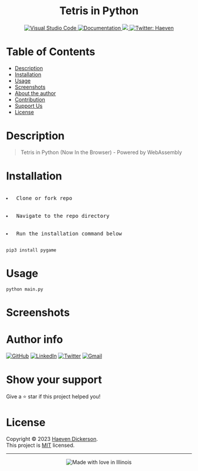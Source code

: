 <h1 align="center">Tetris in Python</h1>
  <p align = "center">
    <a href = 'https://code.visualstudio.com/'>
        <img alt ='Visual Studio Code' src='https://img.shields.io/badge/Visual%20Studio%20Code-0078d7.svg'/>
    </a>
    <a href="https://github.com/Haeven/py-tetris-wasm" target="_blank">
        <img alt="Documentation" src="https://img.shields.io/badge/documentation-yes-brightgreen.svg" />
    </a>
    <a href="https://github.com/Haeven/py-tetris-wasm/blob/main/LICENSE">
        <img src="https://img.shields.io/badge/License-MIT-brightgreen.svg">
    </a>
    <a href="https://twitter.com/hvndevs" target="_blank">
        <img alt="Twitter: Haeven" src="https://img.shields.io/twitter/follow/hvndevs.svg?style=social" />
    </a>
</p>

# Table of Contents

- [Description](#description)
- [Installation](#installation)
- [Usage](#usage)
- [Screenshots](#screenshots)
- [About the author](#about-the-author)
- [Contribution](#contribution)
- [Support Us](#show-your-support)
- [License](#license)

# Description

> Tetris in Python (Now In the Browser) - Powered by WebAssembly

# Installation
<pre>
    <li> Clone or fork repo</li>
    <li> Navigate to the repo directory</li>
    <li> Run the installation command below</li>
</pre>

```
pip3 install pygame
```

# Usage

```
python main.py
```

# Screenshots

# Author info

[![GitHub](https://img.shields.io/badge/github-%23121011.svg?style=for-the-badge&logo=github&logoColor=white)](https://github.com/Haeven)
[![LinkedIn](https://img.shields.io/badge/linkedin-%230077B5.svg?style=for-the-badge&logo=linkedin&logoColor=white)](https://linkedin.com/in/Haeven)
[![Twitter](https://img.shields.io/badge/hvndevs-%231DA1F2.svg?style=for-the-badge&logo=Twitter&logoColor=white)](https://twitter.com/hvndevs)
[![Gmail](https://img.shields.io/badge/Gmail-D14836?style=for-the-badge&logo=gmail&logoColor=white)](mailto:haevendevs@gmail.com)

# Show your support

Give a ⭐️ star if this project helped you!

# License

Copyright © 2023 [Haeven Dickerson](https://github.com/Haeven).<br />
This project is [MIT](https://github.com/Haeven/py-tetris-wasm/blob/main/LICENSE) licensed.

---

<div align = "center"><img src="https://madewithlove.now.sh/in?heart=true&colorA=%23505050&colorB=%235032b4&template=for-the-badge&text=Illinois" alt="Made with love in Illinois"></div>
